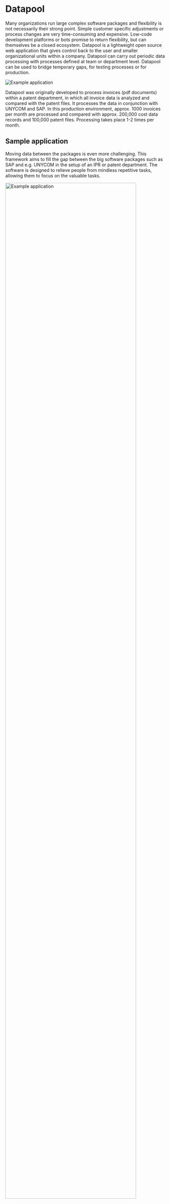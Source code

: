 # Datapool
Many organizations run large complex software packages and flexibility is not necessarily their strong point. Simple customer specific adjustments or process changes are very time-consuming and expensive. Low-code development platforms or bots promise to return flexibility, but can themselves be a closed ecosystem. Datapool is a lightweight open source web application that gives control back to the user and smaller organizational units within a company. Datapool can carry out periodic data processing with processes defined at team or department level. Datapool can be used to bridge temporary gaps, for testing processes or for production.

<img src="./assets/img/ComparisonWithSAP.png" alt="Example application"/>

Datapool was originally developed to process invoices (pdf documents) within a patent department, in which all invoice data is analyzed and compared with the patent files. It processes the data in conjunction with UNYCOM and SAP. In this production environment, approx. 1000 invoices per month are processed and compared with approx. 200,000 cost data records and 100,000 patent files. Processing takes place 1-2 times per month.  

## Sample application
Moving data between the packages is even more challenging.
This framework aims to fill the gap between the big software packages such as SAP and e.g. UNYCOM in the setup of an IPR or patent department. The software is designed to relieve people from mindless repetitive tasks, allowing them to focus on the valuable tasks.

<img src="./assets/img/ExampleApplication.png" alt="Example application" style="width:90%;"/>

The figure shows a typical application example in a company software setup including SAP and UNYCOM. UNYCOM is used by patent departments of larger enterprises. UNYCOM manages patent files including cost records. There can be a substantial amount of incoming invoices. The payment is usually dealt with by SAP but the invoice data (content) as well as the documentation of the payment made through SAP needs to end up in the correct UNYCOM patent case.

This example requires the following steps:
1. Parsing: content extraction from the invoice. SAP relevant data as well as patent case specific data.
2. Matching an SAP accounting record with the patent case.
3. Mapping: adjusting data formats and types to create a UNYCOM compatible dataset.

*The Datapool framework can achieve exactly this in a very transparent manner!*

## Features
- Very lightweight web-application with data-processing, calendar, user account and rights management, a multimedia app and forum
- Data sources can be media-files, pdf-documents, spreadsheet-files either uploaded manually or downloaded from an email inbox
- External devices can provide data or files through a client interface
- The result of the processing can be spreadsheet-files, zip-files, emails or SMS-messages
- Data processing can be controlled manually or by trigger derived from values or calendar events
- Processes can be easily designed and adopted via a graphical user interface
- Processes can easily be exported or imported to other systems running Datapool

<img src="./assets/img/Example_data_flow.png" alt="Graphical process designer" style=""/>

## Hosting the web-application

### Requirements
This software is designed to run on a server, i.e. the user interface is the web browser. It requires **PHP 8+** and a **database**. Depending on the application requirements access to an email account might be required.

### Installation 
For the installation and creation of the first user account please refer to the video below.
1. Choose your target directory on your web server or your computer and run composer `composer create-project sourcepot/datapool {add your target directory here}`. This will create, among other things, the `../www/`-subdirectory, which is the www-root and should be accessible via the network, i.e. from a client web browser.
2. Create a database and a corresponding database user. Set the database collation to **utf8mb4_unicode_ci**.
3. Call the webpage through a web browser. This will create an error message since the database access needs to be set up. (Check the error log which can be found in the `../debugging/`-subdirectory.  Each error generates a JSON-file containing the error details.) 
4. Calling the webpage creates the file `../setup/Database/connect.json` which contains the database access credentials. Use a text editor to update or match the credentials with the database user credentials. 
5. Refresh the webpage. This will create an initial admin user account. The user credentials of this account can be found in `../setup/User/initAdminAccount.json`. Register your own account and use the initial admin user account to change your own account to admin access level. Delete the initial admin user account after you have set up your own admin account.
6. Make sure **only** the `../www/`-subdirectory is visible to the public.

Example installation using `Composer` on a notebook computer running MS Windows, XAMPP server and MariaDB:

https://github.com/SourcePot/datapool/assets/115737488/10464f44-4518-45e0-8654-0bc19e9b1bb0

### Initial adjustments
After you have set up your admin account you should login and update the webmaster email address **Admin &rarr; Admin &rarr; Page settings &rarr; EmailWebmaster**. Allways use the &check; button the save changes.

## Architecture
Datapool is based on an **object collection** or `oc`, i.e. a collection objects instantiated from PHP-classes in the `../php/` folder. The object collection is created by the constructor of class `../php/Root.php` each time the web-application is called.
`../php/Root.php` provides the collection to all instantiated classes which implement the method `init(array $oc)`. Typically the classes have a private property `oc` which is set/updated by the init method of the class.

The configuration file `../setup/objectList.csv` determines the order of creation of objects. With the private property `registerVendorClasses` of class `../php/Root.php` vendor classes can be added to the object collection. Otherwise, an instance of a vendor class can be created within the source code when required.

### Web page creation
The following flowchart shows the sequence of object instantiations, method calls and content creation. 

<img src="./assets/img/Browser_call_flow.png" alt="Browser call flow"/>

Any class which implements the App interface must provide a run method. The run method defines the app specific menu item, the app visibility and the method adds the app specific web page content. The following figure shows the run method of the calendar app `SourcePot\Datapool\GenericApps\Calendar->run()`. 

<img src="./assets/img/run_method.png" alt="Run method if an app where content is added" style="width:100%"/>

### Data category Apps, e.g. Invoices
Data apps use of the DataExplorer class `SourcePot\Datapool\Foundation\DataExplorer`. The data explorer provides a canvas on which you can create data processing processes graphically. This is done by adding canvas elements and configuring their properties. A canvas element is a view of a database table. The database table view applies a selector `Content → Selector` (see the figure below). Functionallity can be added to the canvas element such as *File upload* (e.g. for invoice documents, email etc.), pdf-parser and a processor. There is a set of basic processors such as to *match* or *map* or *forward* entries. There is also a basic processor to create pdf-documents, to send emails or SMS.

<img src="./assets/img/CanvasElementProperties.png" alt="Canvas element properties"/>

The DataExplorer has two modes: **view** and **edit** The figure below shows how to switch from **view** to **edit** mode. In edit mode each canvas element can be dragged, selected or deleted. To change the canvas element properties the canvas element must be selected by clicking on the diamond shaped red button of the canvas element.

<img src="./assets/img/DataExplorer.png" alt="Canvas element properties"/>






